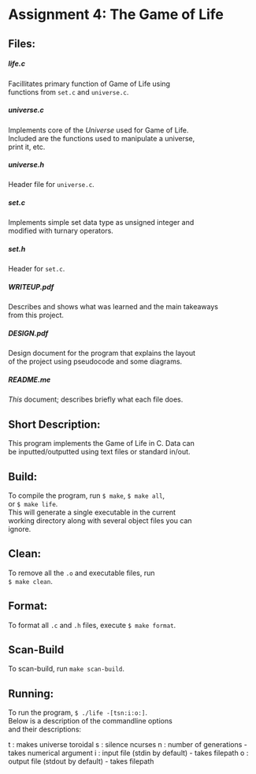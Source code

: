 # Assignment 4: The Game of Life

## Files:

##### life.c

Facillitates primary function of Game of Life using  
functions from `set.c` and `universe.c`.

##### universe.c

Implements core of the *Universe* used for Game of Life.  
Included are the functions used to manipulate a universe,  
print it, etc.

##### universe.h

Header file for `universe.c`.

##### set.c

Implements simple set data type as unsigned integer and  
modified with turnary operators.

##### set.h

Header for `set.c`.

##### WRITEUP.pdf

Describes and shows what was learned and the main takeaways  
from this project.

##### DESIGN.pdf

Design document for the program that explains the layout  
of the project using pseudocode and some diagrams.

##### README.me

*This* document; describes briefly what each file does.

## Short Description:

This program implements the Game of Life in C. Data can  
be inputted/outputted using text files or standard in/out.

## Build:

To compile the program, run `$ make`, `$ make all`,  
or `$ make life`.  
This will generate a single executable in the current  
working directory along with several object files you can  
ignore.

## Clean:

To remove all the `.o` and executable files, run  
``$ make clean``. 

## Format:

To format all `.c` and `.h` files, execute `$ make format`.

## Scan-Build

To scan-build, run ``make scan-build``.

## Running:

To run the program, `$ ./life -[tsn:i:o:]`.  
Below is a description of the commandline options  
and their descriptions:  

t : makes universe toroidal
s : silence ncurses
n : number of generations - takes numerical argument
i : input file (stdin by default) - takes filepath
o : output file (stdout by default) - takes filepath
